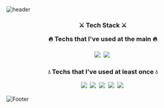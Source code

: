 ![header](https://capsule-render.vercel.app/api?type=slice&color=auto&customColorList=3&height=300&section=header&text=Welcome%20YeLin's%20Github&fontSize=50&fontColor=663300&animation=fadeIn)

<h3 align="center">  ⚔ Tech Stack ⚔ 

  <p align="center"> 🔥 Techs that I've used at the main 🔥 </p>

</h3>
  
<h3 align="center"> 
<img src="https://img.shields.io/badge/Python-3766AB?style=flat-square&logo=Python&logoColor=white"/></a>&nbsp 
<img src="https://img.shields.io/badge/R-276DC3?style=flat-square&logo=R&logoColor=white"/></a>&nbsp 
</h3>

<h3 align="center"> 
<p align="center"> 💧 Techs that I've used at least once 💧 </p>
<img src="https://img.shields.io/badge/C++-00599C?style=flat-square&logo=C%2B%2B&logoColor=white"/></a>&nbsp 
<img src="https://img.shields.io/badge/Java-007396?style=flat-square&logo=Java&logoColor=white"/></a>&nbsp 
<img src="https://img.shields.io/badge/MySQL-4479A1?style=flat-square&logo=MySQL&logoColor=white"/></a>&nbsp
<img src="https://img.shields.io/badge/Amazon AWS-232F3E?style=flat-square&logo=Amazon AWS&logoColor=white"/></a>&nbsp
<img src="https://img.shields.io/badge/Apache Hadoop-66CCFF?style=flat-square&logo=Apache Hadoop&logoColor=white"/></a>&nbsp
</h3>

![Footer](https://capsule-render.vercel.app/api?type=waving&color=auto&customColorList=3&height=300&section=footer)
